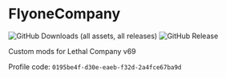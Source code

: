 # FlyoneCompany

![GitHub Downloads (all assets, all releases)](https://img.shields.io/github/downloads/boxden/FlyoneCompany/total)
![GitHub Release](https://img.shields.io/github/v/release/boxden/FlyoneCompany)

Custom mods for Lethal Company v69

Profile code: `0195be4f-d30e-eaeb-f32d-2a4fce67ba9d`
